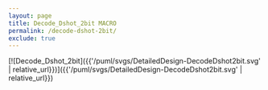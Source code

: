 ```yaml
---
layout: page
title: Decode_Dshot_2bit MACRO
permalink: /decode-dshot-2bit/
exclude: true
---
```


[![Decode_Dshot_2bit]({{'/puml/svgs/DetailedDesign-DecodeDshot2bit.svg' | relative_url}})]({{'/puml/svgs/DetailedDesign-DecodeDshot2bit.svg' | relative_url}})
